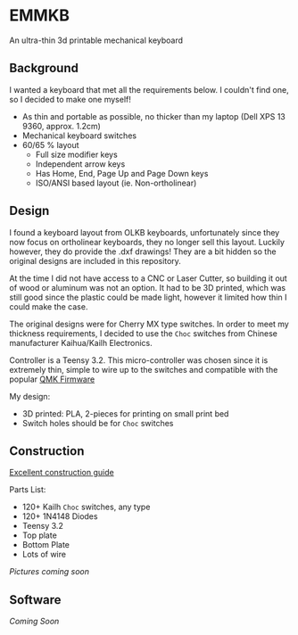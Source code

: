 # EMMKB

An ultra-thin 3d printable mechanical keyboard

## Background

I wanted a keyboard that met all the requirements below. I couldn't find one, so I decided to make one myself!

* As thin and portable as possible, no thicker than my laptop (Dell XPS 13 9360, approx. 1.2cm)
* Mechanical keyboard switches
* 60/65 % layout
	* Full size modifier keys
	* Independent arrow keys
	* Has Home, End, Page Up and Page Down keys
	* ISO/ANSI based layout (ie. Non-ortholinear)

## Design

I found a keyboard layout from OLKB keyboards, unfortunately since they now focus on ortholinear keyboards, they no longer sell this layout. Luckily however, they do provide the .dxf drawings! They are a bit hidden so the original designs are included in this repository.

At the time I did not have access to a CNC or Laser Cutter, so building it out of wood or aluminum was not an option. It had to be 3D printed, which was still good since the plastic could be made light, however it limited how thin I could make the case.

The original designs were for Cherry MX type switches. In order to meet my thickness requirements, I decided to use the `Choc` switches from Chinese manufacturer Kaihua/Kailh Electronics.

Controller is a Teensy 3.2. This micro-controller was chosen since it is extremely thin, simple to wire up to the switches and compatible with the popular [QMK Firmware](https://github.com/qmk/qmk_firmware)

My design:
* 3D printed: PLA, 2-pieces for printing on small print bed
* Switch holes should be for `Choc` switches

## Construction

[Excellent construction guide](https://deskthority.net/workshop-f7/brownfox-step-by-step-t6050.html)

Parts List:
* 120+ Kailh `Choc` switches, any type
* 120+ 1N4148 Diodes
* Teensy 3.2
* Top plate
* Bottom Plate
* Lots of wire

*Pictures coming soon*

## Software

*Coming Soon*
